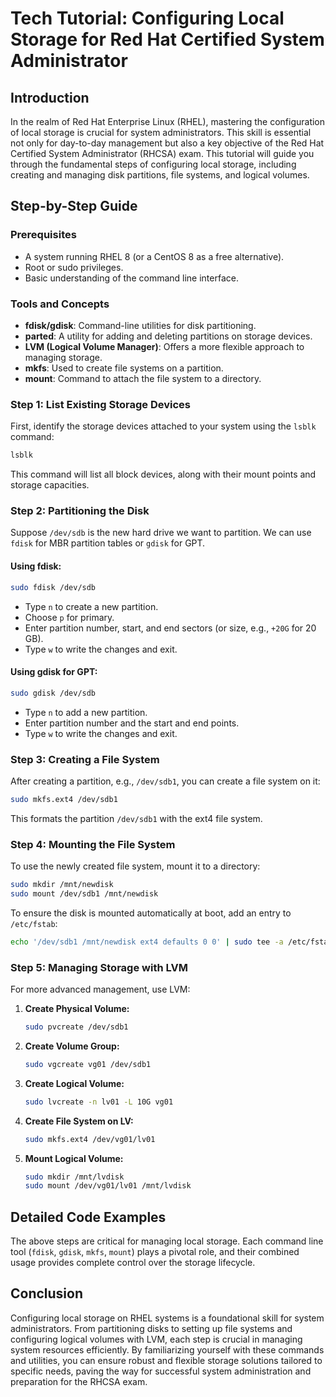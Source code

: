 # Tech Tutorial: Configuring Local Storage for Red Hat Certified System Administrator

## Introduction

In the realm of Red Hat Enterprise Linux (RHEL), mastering the configuration of local storage is crucial for system administrators. This skill is essential not only for day-to-day management but also a key objective of the Red Hat Certified System Administrator (RHCSA) exam. This tutorial will guide you through the fundamental steps of configuring local storage, including creating and managing disk partitions, file systems, and logical volumes.

## Step-by-Step Guide

### Prerequisites

- A system running RHEL 8 (or a CentOS 8 as a free alternative).
- Root or sudo privileges.
- Basic understanding of the command line interface.

### Tools and Concepts

- **fdisk/gdisk**: Command-line utilities for disk partitioning.
- **parted**: A utility for adding and deleting partitions on storage devices.
- **LVM (Logical Volume Manager)**: Offers a more flexible approach to managing storage.
- **mkfs**: Used to create file systems on a partition.
- **mount**: Command to attach the file system to a directory.

### Step 1: List Existing Storage Devices

First, identify the storage devices attached to your system using the `lsblk` command:

```bash
lsblk
```

This command will list all block devices, along with their mount points and storage capacities.

### Step 2: Partitioning the Disk

Suppose `/dev/sdb` is the new hard drive we want to partition. We can use `fdisk` for MBR partition tables or `gdisk` for GPT.

#### Using fdisk:

```bash
sudo fdisk /dev/sdb
```

- Type `n` to create a new partition.
- Choose `p` for primary.
- Enter partition number, start, and end sectors (or size, e.g., `+20G` for 20 GB).
- Type `w` to write the changes and exit.

#### Using gdisk for GPT:

```bash
sudo gdisk /dev/sdb
```

- Type `n` to add a new partition.
- Enter partition number and the start and end points.
- Type `w` to write the changes and exit.

### Step 3: Creating a File System

After creating a partition, e.g., `/dev/sdb1`, you can create a file system on it:

```bash
sudo mkfs.ext4 /dev/sdb1
```

This formats the partition `/dev/sdb1` with the ext4 file system.

### Step 4: Mounting the File System

To use the newly created file system, mount it to a directory:

```bash
sudo mkdir /mnt/newdisk
sudo mount /dev/sdb1 /mnt/newdisk
```

To ensure the disk is mounted automatically at boot, add an entry to `/etc/fstab`:

```bash
echo '/dev/sdb1 /mnt/newdisk ext4 defaults 0 0' | sudo tee -a /etc/fstab
```

### Step 5: Managing Storage with LVM

For more advanced management, use LVM:

1. **Create Physical Volume:**
   ```bash
   sudo pvcreate /dev/sdb1
   ```
2. **Create Volume Group:**
   ```bash
   sudo vgcreate vg01 /dev/sdb1
   ```
3. **Create Logical Volume:**
   ```bash
   sudo lvcreate -n lv01 -L 10G vg01
   ```
4. **Create File System on LV:**
   ```bash
   sudo mkfs.ext4 /dev/vg01/lv01
   ```
5. **Mount Logical Volume:**
   ```bash
   sudo mkdir /mnt/lvdisk
   sudo mount /dev/vg01/lv01 /mnt/lvdisk
   ```

## Detailed Code Examples

The above steps are critical for managing local storage. Each command line tool (`fdisk`, `gdisk`, `mkfs`, `mount`) plays a pivotal role, and their combined usage provides complete control over the storage lifecycle.

## Conclusion

Configuring local storage on RHEL systems is a foundational skill for system administrators. From partitioning disks to setting up file systems and configuring logical volumes with LVM, each step is crucial in managing system resources efficiently. By familiarizing yourself with these commands and utilities, you can ensure robust and flexible storage solutions tailored to specific needs, paving the way for successful system administration and preparation for the RHCSA exam.
